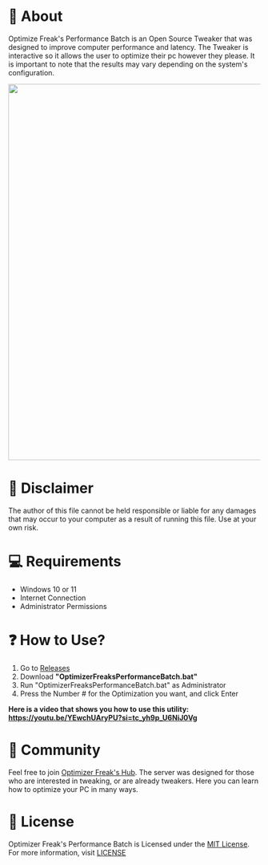 # 👏 About
Optimize Freak's Performance Batch is an Open Source Tweaker that was designed to improve computer performance and latency. The Tweaker is interactive so it allows the user to optimize their pc however they please. It is important to note that the results may vary depending on the system's configuration.

<p align="center">
<img src="https://github.com/OptimizeFreaks/Performance-Batch/images/batch.png" width="750">
</p>

# 🚨 Disclaimer
The author of this file cannot be held responsible or liable for any damages that may occur to your computer as a result of running this file. Use at your own risk.

# 💻 Requirements
- Windows 10 or 11
- Internet Connection
- Administrator Permissions

# ❓ How to Use?
1. Go to [Releases](https://github.com/OptimizeFreaks/Performance-Batch/)
2. Download **"OptimizerFreaksPerformanceBatch.bat"**
3. Run "OptimizerFreaksPerformanceBatch.bat" as Administrator
4. Press the Number # for the Optimization you want, and click Enter

**Here is a video that shows you how to use this utility: https://youtu.be/YEwchUAryPU?si=tc_yh9p_U6NiJ0Vg**

# 🤝 Community
Feel free to join [Optimizer Freak's Hub](https://discord.gg/3tP6ZGAaqQ). The server was designed for those who are interested in tweaking, or are already tweakers. Here you can learn how to optimize your PC in many ways.

# 📜 License
Optimizer Freak's Performance Batch is Licensed under the [MIT License](https://opensource.org/licenses/MIT). For more information, visit [LICENSE](https://github.com/OptimizeFreaks/Performance-Batch/)
